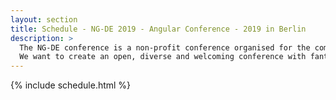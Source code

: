 ```yaml
---
layout: section
title: Schedule - NG-DE 2019 - Angular Conference - 2019 in Berlin 
description: >
  The NG-DE conference is a non-profit conference organised for the community, by the community.
  We want to create an open, diverse and welcoming conference with fantastic speakers and a warm and friendly environment. 
---
```


{% include schedule.html %}
